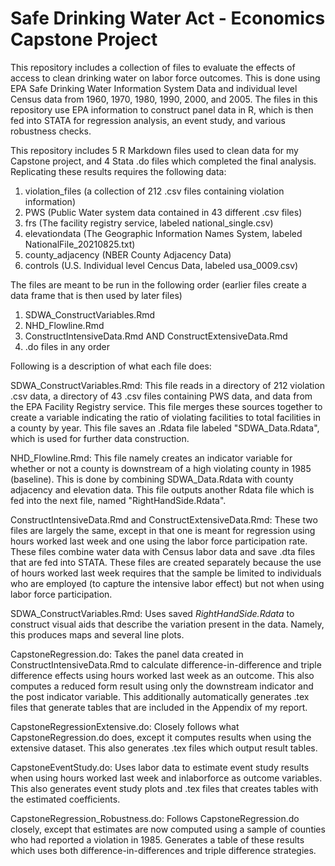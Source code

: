 # Safe Drinking Water Act - Economics Capstone Project

This repository includes a collection of files to evaluate the effects of access to clean drinking water on labor force outcomes. This is done using EPA Safe Drinking Water Information System Data and individual level Census data from 1960, 1970, 1980, 1990, 2000, and 2005. The files in this repository use EPA information to construct panel data in R, which is then fed into STATA for regression analysis, an event study, and various robustness checks.  

This repository includes 5 R Markdown files used to clean data for my Capstone project, and 4 Stata .do files which completed the final analysis. 
Replicating these results requires the following data:
1. violation_files (a collection of 212 .csv files containing violation information)
2. PWS (Public Water system data contained in 43 different .csv files)
3. frs (The facility registry service, labeled national_single.csv)
4. elevationdata (The Geographic Information Names System, labeled NationalFile_20210825.txt)
5. county_adjacency (NBER County Adjacency Data)
6. controls (U.S. Individual level Cencus Data, labeled usa_0009.csv)

The files are meant to be run in the following order (earlier files create a data frame that is then used by later files)
1. SDWA_ConstructVariables.Rmd
2. NHD_Flowline.Rmd
3. ConstructIntensiveData.Rmd AND ConstructExtensiveData.Rmd 
4. .do files in any order

Following is a description of what each file does:

SDWA_ConstructVariables.Rmd: This file reads in a directory of 212 violation .csv data, a directory of 43 .csv files containing PWS data, and data from the EPA Facility Registry service. This file merges these sources together to create a variable indicating the ratio of violating facilities to total facilities in a county by year. This file saves an .Rdata file labeled "SDWA_Data.Rdata", which is used for further data construction.

NHD_Flowline.Rmd: This file namely creates an indicator variable for whether or not a county is downstream of a high violating county in 1985 (baseline). This is done by combining SDWA_Data.Rdata with county adjacency and elevation data. This file outputs another Rdata file which is fed into the next file, named "RightHandSide.Rdata".

ConstructIntensiveData.Rmd and ConstructExtensiveData.Rmd: These two files are largely the same, except in that one is meant for regression using hours worked last week and one using the labor force participation rate. These files combine water data with Census labor data and save .dta files that are fed into STATA. These files are created separately because the use of hours worked last week requires that the sample be limited to individuals who are employed (to capture the intensive labor effect) but not when using labor force participation. 

SDWA_ConstructVariables.Rmd: Uses saved *RightHandSide.Rdata* to construct visual aids that describe the variation present in the data. Namely, this produces maps and several line plots. 

CapstoneRegression.do: Takes the panel data created in ConstructIntensiveData.Rmd to calculate difference-in-difference and triple difference effects using hours worked last week as an outcome. This also computes a reduced form result using only the downstream indicator and the post indicator variable. This additionally automatically generates .tex files that generate tables that are included in the Appendix of my report. 

CapstoneRegressionExtensive.do: Closely follows what CapstoneRegression.do does, except it computes results when using the extensive dataset. This also generates .tex files which output result tables. 

CapstoneEventStudy.do: Uses labor data to estimate event study results when using hours worked last week and inlaborforce as outcome variables. This also generates event study plots and .tex files that creates tables with the estimated coefficients.

CapstoneRegression_Robustness.do: Follows CapstoneRegression.do closely, except that estimates are now computed using a sample of counties who had reported a violation in 1985. Generates a table of these results which uses both difference-in-differences and triple difference strategies.
